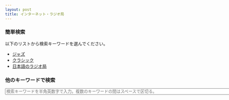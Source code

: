 ```yaml
---
layout: post
title: インターネット・ラジオ局
---
```

### 簡単検索
以下のリストから検索キーワードを選んでください。
- [ジャズ](https://guskant.github.io/accessible/radiosearch.html?query=jazz)
- [クラシック](https://guskant.github.io/accessible/radiosearch.html?query=classic)
- [日本語のラジオ局](https://guskant.github.io/accessible/radiosearch.html?query=japan)

### 他のキーワードで検索
<form action="/accessible/radiosearch.html" method="get">
  <input type="text" id="search-box" size="100" name="query" placeholder="検索キーワードを半角英数字で入力。複数のキーワードの間はスペースで区切る。">
</form>

